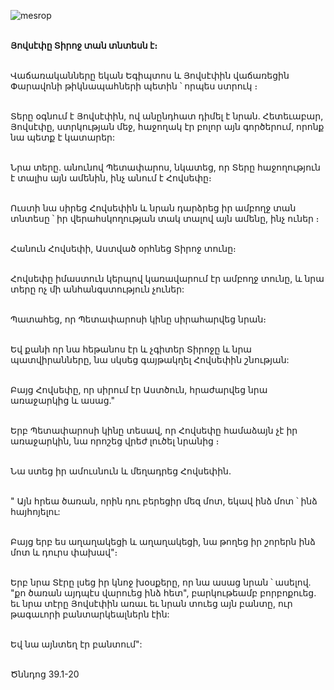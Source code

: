 ![mesrop](https://volamar.ru/audio_video/foto/01/detbible/B66.BMP)

\
**Յովսէփը Տիրոջ տան տնտեսն է։**

\
Վաճառականները եկան Եգիպտոս և Յովսէփին վաճառեցին Փարավոնի թիկնապահների պետին ՝ որպես ստրուկ ։

\
Տերը օգնում է Յովսէփին, ով անընդհատ դիմել է նրան. Հետեւաբար, Յովսէփը, ստրկության մեջ, հաջողակ էր բոլոր այն գործերում, որոնք նա պետք է կատարեր:

\
Նրա տերը. անունով Պետափարոս, նկատեց, որ Տերը հաջողություն է տալիս այն ամենին, ինչ անում է Հովսեփը։

\
Ուստի նա սիրեց Հովսեփին և նրան դարձրեց իր ամբողջ տան տնտեսը ՝ իր վերահսկողության տակ տալով այն ամենը, ինչ ուներ ։

\
Հանուն Հովսեփի, Աստված օրհնեց Տիրոջ տունը։

\
Հովսեփը իմաստուն կերպով կառավարում էր ամբողջ տունը, և նրա տերը ոչ մի անհանգստություն չուներ:

\
Պատահեց, որ Պետափարոսի կինը սիրահարվեց նրան։

\
Եվ քանի որ նա հեթանոս էր և չգիտեր Տիրոջը և նրա պատվիրանները, նա սկսեց գայթակղել Հովսեփին շնության:

\
Բայց Հովսեփը, որ սիրում էր Աստծուն, հրաժարվեց նրա առաջարկից և ասաց."

\
Երբ Պետափարոսի կինը տեսավ, որ Հովսեփը համաձայն չէ իր առաջարկին, նա որոշեց վրեժ լուծել նրանից ։

\
 Նա ստեց իր ամուսնուն և մեղադրեց Հովսեփին.

\
" Այն հրեա ծառան, որին դու բերեցիր մեզ մոտ, եկավ ինձ մոտ ՝ ինձ հայհոյելու:

\
Բայց երբ ես աղաղակեցի և աղաղակեցի, նա թողեց իր շորերն ինձ մոտ և դուրս փախավ"։

\
Երբ նրա Տէրը լսեց իր կնոջ խօսքերը, որ նա ասաց նրան ՝ ասելով. "քո ծառան այդպէս վարուեց ինձ հետ", բարկութեամբ բորբոքուեց. եւ նրա տէրը Յովսէփին առաւ եւ նրան տուեց այն բանտը, ուր թագաւորի բանտարկեալներն էին:

\
Եվ նա այնտեղ էր բանտում":

\
Ծննդոց 39.1-20
